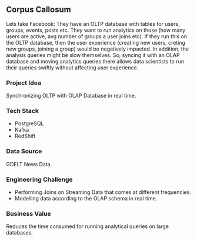 ## Corpus Callosum

Lets take Facebook: They have an OLTP database with tables for users, groups, events, posts etc. They want to run analytics on those (how many users are active, avg number of groups a user joins etc). If they run this on the OLTP database, then the user experience (creating new users, creting new groups, joining a group) would be negatively impacted. In addition, the analysis queries might be slow themselves. So, syncing it with an OLAP database and moving analytics queries there allows data scientists to run their queries swiftly without affecting user experience.

### Project Idea
Synchronizing OLTP with OLAP Database in real time.

### Tech Stack

- PostgreSQL
- Kafka 
- RedShift



### Data Source

GDELT News Data.

### Engineering Challenge

- Performing Joins on Streaming Data that comes at different frequencies.
- Modelling data according to the OLAP schema in real time.

### Business Value

Reduces the time consumed for running analytical queries on large databases.
